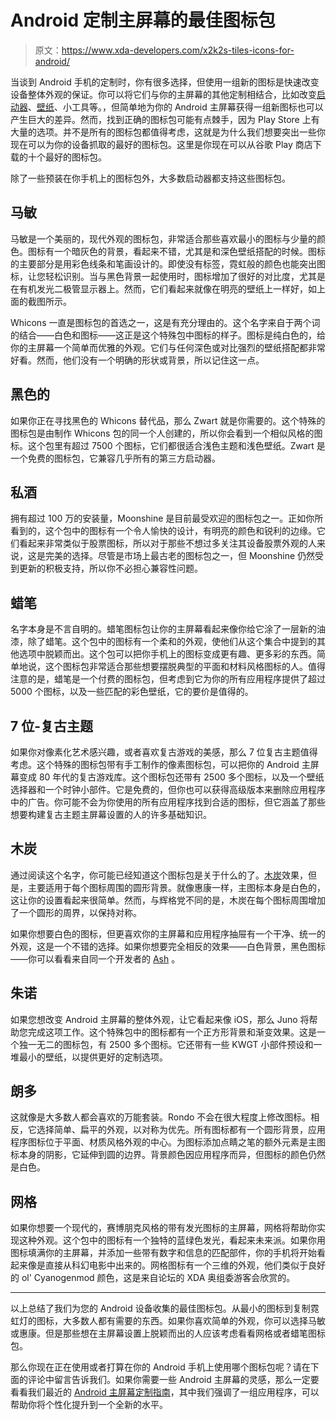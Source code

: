 # Android 定制主屏幕的最佳图标包

> 原文：<https://www.xda-developers.com/x2k2s-tiles-icons-for-android/>

当谈到 Android 手机的定制时，你有很多选择，但使用一组新的图标是快速改变设备整体外观的保证。你可以将它们与你的主屏幕的其他定制相结合，比如改变[启动器](https://www.xda-developers.com/best-android-launchers/)、[壁纸](https://www.xda-developers.com/best-wallpaper-background-apps/)、小工具等。，但简单地为你的 Android 主屏幕获得一组新图标也可以产生巨大的差异。然而，找到正确的图标包可能有点棘手，因为 Play Store 上有大量的选项。并不是所有的图标包都值得考虑，这就是为什么我们想要突出一些你现在可以为你的设备抓取的最好的图标包。这里是你现在可以从谷歌 Play 商店下载的十个最好的图标包。

除了一些预装在你手机上的图标包外，大多数启动器都支持这些图标包。

## 马敏

马敏是一个美丽的，现代外观的图标包，非常适合那些喜欢最小的图标与少量的颜色。图标有一个暗灰色的背景，看起来不错，尤其是和深色壁纸搭配的时候。图标的主要部分是用彩色线条和笔画设计的。即使没有标签，霓虹般的颜色也能突出图标，让您轻松识别。当与黑色背景一起使用时，图标增加了很好的对比度，尤其是在有机发光二极管显示器上。然而，它们看起来就像在明亮的壁纸上一样好，如上面的截图所示。

Whicons 一直是图标包的首选之一，这是有充分理由的。这个名字来自于两个词的结合——白色和图标——这正是这个特殊包中图标的样子。图标是纯白色的，给你的主屏幕一个简单而优雅的外观。它们与任何深色或对比强烈的壁纸搭配都非常好看。然而，他们没有一个明确的形状或背景，所以记住这一点。

## 黑色的

如果你正在寻找黑色的 Whicons 替代品，那么 Zwart 就是你需要的。这个特殊的图标包是由制作 Whicons 包的同一个人创建的，所以你会看到一个相似风格的图标。这个包里有超过 7500 个图标，它们都很适合浅色主题和浅色壁纸。Zwart 是一个免费的图标包，它兼容几乎所有的第三方启动器。

## 私酒

拥有超过 100 万的安装量，Moonshine 是目前最受欢迎的图标包之一。正如你所看到的，这个包中的图标有一个令人愉快的设计，有明亮的颜色和锐利的边缘。它们看起来非常类似于股票图标，所以对于那些不想过多关注其设备股票外观的人来说，这是完美的选择。尽管是市场上最古老的图标包之一，但 Moonshine 仍然受到更新的积极支持，所以你不必担心兼容性问题。

## 蜡笔

名字本身是不言自明的。蜡笔图标包让你的主屏幕看起来像你给它涂了一层新的油漆，除了蜡笔。这个包中的图标有一个柔和的外观，使他们从这个集合中提到的其他选项中脱颖而出。这个包可以把你手机上的图标变成更有趣、更多彩的东西。简单地说，这个图标包非常适合那些想要摆脱典型的平面和材料风格图标的人。值得注意的是，蜡笔是一个付费的图标包，但考虑到它为你的所有应用程序提供了超过 5000 个图标，以及一些匹配的彩色壁纸，它的要价是值得的。

## 7 位-复古主题

如果你对像素化艺术感兴趣，或者喜欢复古游戏的美感，那么 7 位复古主题值得考虑。这个特殊的图标包带有手工制作的像素图标包，可以把你的 Android 主屏幕变成 80 年代的复古游戏库。这个图标包还带有 2500 多个图标，以及一个壁纸选择器和一个时钟小部件。它是免费的，但你也可以获得高级版本来删除应用程序中的广告。你可能不会为你使用的所有应用程序找到合适的图标，但它涵盖了那些想要构建复古主题主屏幕设置的人的许多基础知识。

## 木炭

通过阅读这个名字，你可能已经知道这个图标包是关于什么的了。[木炭](https://play.google.com/store/apps/details?id=com.arandompackage.flatconsblack)效果，但是，主要适用于每个图标周围的圆形背景。就像惠康一样，主图标本身是白色的，这让你的设置看起来很简单。然而，与辉格党不同的是，木炭在每个图标周围增加了一个圆形的周界，以保持对称。

如果你想要白色的图标，但更喜欢你的主屏幕和应用程序抽屉有一个干净、统一的外观，这是一个不错的选择。如果你想要完全相反的效果——白色背景，黑色图标——你可以看看来自同一个开发者的 [Ash](https://play.google.com/store/apps/details?id=com.arandompackage.flatconswhite) 。

## 朱诺

如果您想改变 Android 主屏幕的整体外观，让它看起来像 iOS，那么 Juno 将帮助您完成这项工作。这个特殊包中的图标都有一个正方形背景和渐变效果。这是一个独一无二的图标包，有 2500 多个图标。它还带有一些 KWGT 小部件预设和一堆最小的壁纸，以提供更好的定制选项。

## 朗多

这就像是大多数人都会喜欢的万能套装。Rondo 不会在很大程度上修改图标。相反，它选择简单、扁平的外观，以对称为优先。所有图标都有一个圆形背景，应用程序图标位于平面、材质风格外观的中心。为图标添加点睛之笔的额外元素是主图标本身的阴影，它延伸到圆的边界。背景颜色因应用程序而异，但图标的颜色仍然是白色。

## 网格

如果你想要一个现代的，赛博朋克风格的带有发光图标的主屏幕，网格将帮助你实现这种外观。这个包中的图标有一个独特的蓝绿色发光，看起来未来派。如果你用图标填满你的主屏幕，并添加一些带有数字和信息的匹配部件，你的手机将开始看起来像是直接从科幻电影中出来的。网格图标有一个三维的外观，他们类似于良好的 ol' Cyanogenmod 颜色，这是来自论坛的 XDA 奥组委游客会欣赏的。

* * *

以上总结了我们为您的 Android 设备收集的最佳图标包。从最小的图标到复制霓虹灯的图标，大多数人都有需要的东西。如果你喜欢简单的外观，你可以选择马敏或惠康。但是那些想在主屏幕设置上脱颖而出的人应该考虑看看网格或者蜡笔图标包。

那么你现在正在使用或者打算在你的 Android 手机上使用哪个图标包呢？请在下面的评论中留言告诉我们。如果你需要一些 Android 主屏幕的灵感，那么一定要看看我们最近的 [Android 主屏幕定制指南](https://www.xda-developers.com/apps-personalize-android-home/)，其中我们强调了一组应用程序，可以帮助你将个性化提升到一个全新的水平。